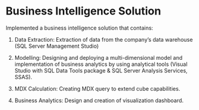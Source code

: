 # Business Intelligence Solution

Implemented a business intelligence solution that contains:

1. Data Extraction: Extraction of data from the company’s data warehouse (SQL Server Management Studio)

2. Modelling: Designing and deploying a multi-dimensional model and implementation of business analytics by using analytical tools (Visual Studio with SQL Data Tools package & SQL Server Analysis Services, SSAS).

3. MDX Calculation: Creating MDX query to extend cube capabilities.

4. Business Analytics: Design and creation of visualization dashboard.
